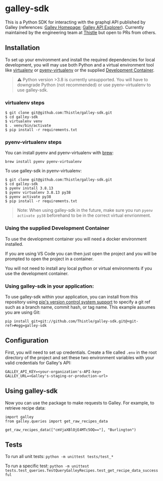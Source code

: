 # galley-sdk

This is a Python SDK for interacting with the graphql API published by Galley (references: [Galley Homepage](https://www.galleysolutions.com/); [Galley API Explorer](https://api.galleysolutions.com/voyager)). Currently maintained by the engineering team at [Thistle](www.thistle.co) but open to PRs from others.


## Installation
To set up your environment and install the required dependencies for local development, you will may use both Python and a virtual environment tool like [virtualenv](https://virtualenv.pypa.io/en/latest/#) or [pyenv-virtualenv](https://github.com/pyenv/pyenv-virtualenv) or the supplied [Development Container](https://containers.dev/).

> :warning: Python version >3.8 is currently unsupported. You will have to downgrade Python (not recommended) or use pyenv-virtualenv to use galley-sdk.

### virtualenv steps
```
$ git clone git@github.com:Thistle/galley-sdk.git
$ cd galley-sdk
$ virtualenv venv
$ . venv/bin/activate
$ pip install -r requirements.txt
```

### pyenv-virtualenv steps
You can install pyenv and pyenv-virtualenv with [brew](https://brew.sh/):
```
brew install pyenv pyenv-virtualenv
```
To use galley-sdk in pyenv-virtualenv:
```
$ git clone git@github.com:Thistle/galley-sdk.git
$ cd galley-sdk
$ pyenv install 3.8.13
$ pyenv virtualenv 3.8.13 py38
$ pyenv activate py38
$ pip install -r requirements.txt
```

> Note: When using galley-sdk in the future, make sure you run `pyenv activate py38` beforehand to be in the correct virtual envrionment.

### Using the supplied Development Container
To use the development container you will need a docker environment installed.

If you are using VS Code you can then just open the project and you will be prompted to open the project in a container.

You will not need to install any local python or virtual environments if you use the development container.


### Using galley-sdk in your application:

To use galley-sdk within your application, you can install from this repository using [pip's version control system support](https://pip.pypa.io/en/stable/topics/vcs-support/#vcs-support) to specify a git ref such as a branch name, commit hash, or tag name. This example assumes you are using Git:

```
pip install git+git://github.com/Thistle/galley-sdk.git@<git-ref>#egg=galley-sdk
```

## Configuration
First, you will need to set up credentials. Create a file called `.env` in the root directory of the project and set these two environment variables with your valid credentials for Galley's API:
```
GALLEY_API_KEY=<your-organization's-API-key>
GALLEY_URL=<Galley's-staging-or-production-url>
```

## Using galley-sdk
Now you can use the package to make requests to Galley. For example, to retrieve recipe data:
```
import galley
from galley.queries import get_raw_recipes_data

get_raw_recipes_data(["cmVjaXBlOjE4MTc5OQ=="], "Burlington")
```

## Tests
To run all unit tests:
`python -m unittest tests/test_*`

To run a specific test:
`python -m unittest tests.test_queries.TestQueryGalleyRecipes.test_get_recipe_data_successful`
